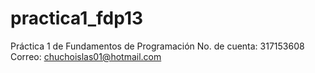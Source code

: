 # practica1_fdp13
Práctica 1 de Fundamentos de Programación
No. de cuenta: 317153608
Correo: chuchoislas01@hotmail.com
